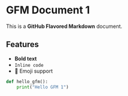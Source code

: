 # GFM Document 1

This is a **GitHub Flavored Markdown** document.

## Features
- **Bold text**
- `Inline code`
- 🚀 Emoji support

```python
def hello_gfm():
    print("Hello GFM 1")
```
